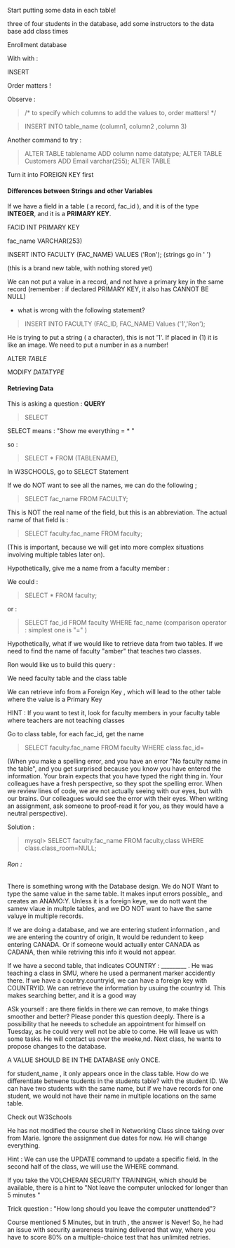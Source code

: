 


Start putting some data in each table!


three of four students in the database, add some instructors to the data base
add class times

Enrollment database

With with : 


INSERT 


Order matters ! 

Observe : 


>/* to specify which columns to add the values to, order matters! */

>INSERT INTO table_name (column1, column2 ,column 3)



Another command to try : 


>ALTER TABLE tablename
>ADD column name datatype;
>ALTER TABLE Customers
>ADD Email varchar(255);
>ALTER TABLE 



Turn it into FOREIGN KEY first 



#### Differences between Strings and other Variables


If we have a field in a table ( a record, fac_id ), and it is of the type **INTEGER**, and it is a **PRIMARY KEY**. 


FACID INT PRIMARY KEY

fac_name VARCHAR(253)


INSERT INTO FACULTY (FAC_NAME)
VALUES ('Ron'); (strings go in '   ')

(this is a brand new table, with nothing stored yet)

We can not put a value in a record, and not have a primary key in the same record (remember : if declared PRIMARY KEY, it also has CANNOT BE NULL)



- what is wrong with the following statement? 

> INSERT INTO FACULTY (FAC_ID, FAC_NAME)
> Values ('1','Ron');




He is trying to put a string ( a character), this is not '1'. If placed in (1) it is like an image. We need to put a number in as a number!



ALTER *TABLE*


MODIFY *DATATYPE*




#### Retrieving Data


This is asking a question : **QUERY**

> SELECT 


SELECT means : "Show me everything = * "

so : 


> SELECT * FROM (TABLENAME), 


In W3SCHOOLS, go to SELECT Statement 


If we do NOT want to see all the names, we can do the following ; 

> SELECT fac_name FROM FACULTY;


This is NOT the real name of the field, but this is an abbreviation. The actual name of that field is : 

>SELECT faculty.fac_name FROM faculty; 

(This is important, because we will get into more complex situations involving multiple tables later on).



Hypothetically, give me a name from a faculty member : 


We could : 


> SELECT * FROM faculty;


or :


>SELECT fac_id FROM faculty WHERE fac_name (comparison operator : simplest one is "=" )



Hypothetically, what if we would like to retrieve data from two tables. If we need to find the name of faculty "amber" that teaches two classes. 

Ron would like us to build this query : 

We need faculty table and the class table 

We can retrieve info from a Foreign Key , which will lead to the other table where the value is a Primary Key

HINT : If you want to test it, look for faculty members in your faculty table where teachers are not teaching classes 

Go to class table, for each fac_id, get the name 



>SELECT faculty.fac_name FROM faculty WHERE class.fac_id=

(When you make a spelling error, and you have an error "No faculty name in the table", and you get surprised because you know you have entered the information. Your brain expects that you have typed the right thing in. Your colleagues have a fresh perspective, so they spot the spelling error. When we review lines of code, we are not actually seeing with our eyes, but with our brains. Our colleagues would see the error with their eyes.  When writing an assignment, ask someone to proof-read it for you, as they would have a neutral perspective).

Solution : 

>mysql> SELECT faculty.fac_name FROM faculty,class WHERE class.class_room=NULL;

###### Ron :



There is something wrong with the Database design. We do NOT Want to type the same value in the same table. It makes input errors possible,, and creates an ANAMO:Y. Unless it is a foreign keye, we do nott want the samew vlaue in multple tables, and we DO NOT want to have the same valuye in multiple records. 



If we are doing a database, and we are entering student information , and we are entering the country of origin, It would be redundent to keep entering CANADA. Or if someone would actually enter CANADA as CADANA, then while retriving this info it would not appear. 

If we have a second table, that indicates COUNTRY : _________ . He was teaching a class in SMU, where he used a permanent marker accidently there. If we have a country.countryid, we can have a foreign key with COUNTRYID. We can retrieve the information by usuing the country id. This makes searching better, and it is a good way

ASk yourself : are there fields in there we can remove, to make things smoother and better? Please ponder this question deeply. There is a possibility that he  neeeds to schedule an appointment for himself on Tuesday, as he could very well not be able to come. He will leave us with some tasks. He will contact us over the weeke,nd. Next class, he wants to propose changes to the database. 


A VALUE SHOULD BE IN THE DATABASE only ONCE. 

for student_name , it only appears once in the class table. How do we differentiate betwene tsudents in the students table? with the student ID. We can have two students with the same name, but if we have records for one student, we would not have their name in multiple locations on the same table. 

Check out W3Schools 



He has not modified the course shell in Networking Class since taking over from Marie. Ignore the assignment due dates for now. He will change everything. 


Hint : We can use the UPDATE command to update a specific field. In the second half of the class, we will use the WHERE command. 




If you take the VOLCHERAN SECURITY TRAININGH, which should be available, there is a hint to "Not leave the computer unlocked for longer than 5 minutes "


Trick question : "How long should you leave the computer unattended"?

Course mentioned 5 Minutes, but in truth , the answer is Never! So, he had an issue with security awareness training delivered that way, where you have to score 80% on a multiple-choice test that has unlimited retries. 